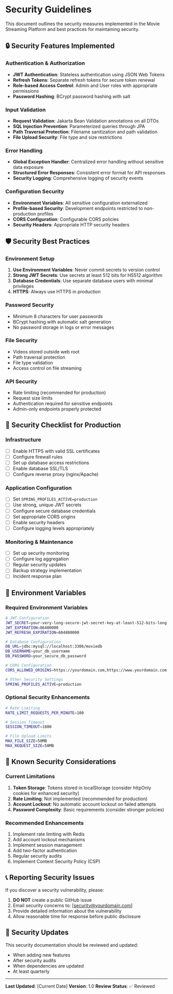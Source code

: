 # Security Guidelines

This document outlines the security measures implemented in the Movie Streaming Platform and best practices for maintaining security.

## 🔒 Security Features Implemented

### Authentication & Authorization
- **JWT Authentication**: Stateless authentication using JSON Web Tokens
- **Refresh Tokens**: Separate refresh tokens for secure token renewal
- **Role-based Access Control**: Admin and User roles with appropriate permissions
- **Password Hashing**: BCrypt password hashing with salt

### Input Validation
- **Request Validation**: Jakarta Bean Validation annotations on all DTOs
- **SQL Injection Prevention**: Parameterized queries through JPA
- **Path Traversal Protection**: Filename sanitization and path validation
- **File Upload Security**: File type and size restrictions

### Error Handling
- **Global Exception Handler**: Centralized error handling without sensitive data exposure
- **Structured Error Responses**: Consistent error format for API responses
- **Security Logging**: Comprehensive logging of security events

### Configuration Security
- **Environment Variables**: All sensitive configuration externalized
- **Profile-based Security**: Development endpoints restricted to non-production profiles
- **CORS Configuration**: Configurable CORS policies
- **Security Headers**: Appropriate HTTP security headers

## 🛡️ Security Best Practices

### Environment Setup
1. **Use Environment Variables**: Never commit secrets to version control
2. **Strong JWT Secrets**: Use secrets at least 512 bits for HS512 algorithm
3. **Database Credentials**: Use separate database users with minimal privileges
4. **HTTPS**: Always use HTTPS in production

### Password Security
- Minimum 8 characters for user passwords
- BCrypt hashing with automatic salt generation
- No password storage in logs or error messages

### File Security
- Videos stored outside web root
- Path traversal protection
- File type validation
- Access control on file streaming

### API Security
- Rate limiting (recommended for production)
- Request size limits
- Authentication required for sensitive endpoints
- Admin-only endpoints properly protected

## 🚨 Security Checklist for Production

### Infrastructure
- [ ] Enable HTTPS with valid SSL certificates
- [ ] Configure firewall rules
- [ ] Set up database access restrictions
- [ ] Enable database SSL/TLS
- [ ] Configure reverse proxy (nginx/Apache)

### Application Configuration
- [ ] Set `SPRING_PROFILES_ACTIVE=production`
- [ ] Use strong, unique JWT secrets
- [ ] Configure secure database credentials
- [ ] Set appropriate CORS origins
- [ ] Enable security headers
- [ ] Configure logging levels appropriately

### Monitoring & Maintenance
- [ ] Set up security monitoring
- [ ] Configure log aggregation
- [ ] Regular security updates
- [ ] Backup strategy implementation
- [ ] Incident response plan

## 🔧 Environment Variables

### Required Environment Variables
```bash
# JWT Configuration
JWT_SECRET=your-very-long-secure-jwt-secret-key-at-least-512-bits-long
JWT_EXPIRATION=86400000
JWT_REFRESH_EXPIRATION=604800000

# Database Configuration
DB_URL=jdbc:mysql://localhost:3306/moviedb
DB_USERNAME=your_db_username
DB_PASSWORD=your_secure_db_password

# CORS Configuration
CORS_ALLOWED_ORIGINS=https://yourdomain.com,https://www.yourdomain.com

# Other Security Settings
SPRING_PROFILES_ACTIVE=production
```

### Optional Security Enhancements
```bash
# Rate Limiting
RATE_LIMIT_REQUESTS_PER_MINUTE=100

# Session Timeout
SESSION_TIMEOUT=1800

# File Upload Limits
MAX_FILE_SIZE=50MB
MAX_REQUEST_SIZE=50MB
```

## 🚨 Known Security Considerations

### Current Limitations
1. **Token Storage**: Tokens stored in localStorage (consider httpOnly cookies for enhanced security)
2. **Rate Limiting**: Not implemented (recommended for production)
3. **Account Lockout**: No automatic account lockout on failed attempts
4. **Password Complexity**: Basic requirements (consider stronger policies)

### Recommended Enhancements
1. Implement rate limiting with Redis
2. Add account lockout mechanisms
3. Implement session management
4. Add two-factor authentication
5. Regular security audits
6. Implement Content Security Policy (CSP)

## 📞 Reporting Security Issues

If you discover a security vulnerability, please:
1. **DO NOT** create a public GitHub issue
2. Email security concerns to: [security@yourdomain.com]
3. Provide detailed information about the vulnerability
4. Allow reasonable time for response before public disclosure

## 🔄 Security Updates

This security documentation should be reviewed and updated:
- When adding new features
- After security audits
- When dependencies are updated
- At least quarterly

---

**Last Updated**: [Current Date]
**Version**: 1.0
**Review Status**: ✅ Reviewed